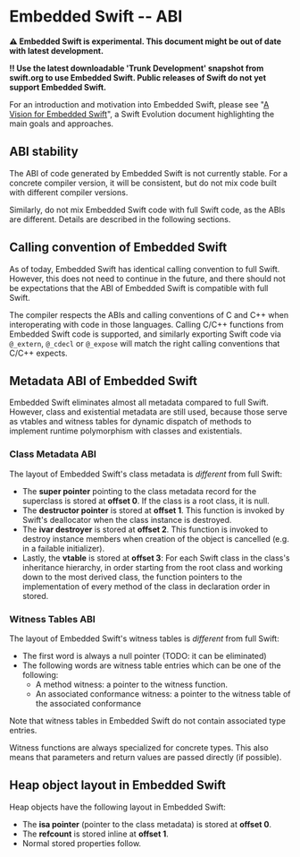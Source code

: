 # Embedded Swift -- ABI

**⚠️ Embedded Swift is experimental. This document might be out of date with latest development.**

**‼️ Use the latest downloadable 'Trunk Development' snapshot from swift.org to use Embedded Swift. Public releases of Swift do not yet support Embedded Swift.**

For an introduction and motivation into Embedded Swift, please see "[A Vision for Embedded Swift](https://github.com/swiftlang/swift-evolution/blob/main/visions/embedded-swift.md)", a Swift Evolution document highlighting the main goals and approaches.

## ABI stability

The ABI of code generated by Embedded Swift is not currently stable. For a concrete compiler version, it will be consistent, but do not mix code built with different compiler versions.

Similarly, do not mix Embedded Swift code with full Swift code, as the ABIs are different. Details are described in the following sections.

## Calling convention of Embedded Swift

As of today, Embedded Swift has identical calling convention to full Swift. However, this does not need to continue in the future, and there should not be expectations that the ABI of Embedded Swift is compatible with full Swift.

The compiler respects the ABIs and calling conventions of C and C++ when interoperating with code in those languages. Calling C/C++ functions from Embedded Swift code is supported, and similarly exporting Swift code via `@_extern`, `@_cdecl` or `@_expose` will match the right calling conventions that C/C++ expects.

## Metadata ABI of Embedded Swift

Embedded Swift eliminates almost all metadata compared to full Swift. However, class and existential metadata are still used, because those serve as vtables and witness tables for dynamic dispatch of methods to implement runtime polymorphism with classes and existentials.

### Class Metadata ABI

The layout of Embedded Swift's class metadata is *different* from full Swift:

- The **super pointer** pointing to the class metadata record for the superclass is stored at **offset 0**. If the class is a root class, it is null.
- The **destructor pointer** is stored at **offset 1**. This function is invoked by Swift's deallocator when the class instance is destroyed.
- The **ivar destroyer** is stored at **offset 2**. This function is invoked to destroy instance members when creation of the object is cancelled (e.g. in a failable initializer).
- Lastly, the **vtable** is stored at **offset 3**: For each Swift class in the class's inheritance hierarchy, in order starting
  from the root class and working down to the most derived class, the function pointers to the implementation of every method of the class in declaration order in stored.

### Witness Tables ABI

The layout of Embedded Swift's witness tables is *different* from full Swift:

- The first word is always a null pointer (TODO: it can be eliminated)
- The following words are witness table entries which can be one of the following:
  - A method witness: a pointer to the witness function.
  - An associated conformance witness: a pointer to the witness table of the associated conformance

Note that witness tables in Embedded Swift do not contain associated type entries.

Witness functions are always specialized for concrete types. This also means that parameters and return values are passed directly (if possible).

## Heap object layout in Embedded Swift

Heap objects have the following layout in Embedded Swift:

- The **isa pointer** (pointer to the class metadata) is stored at **offset 0**.
- The **refcount** is stored inline at **offset 1**.
- Normal stored properties follow.
